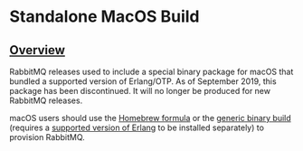 <!--
Copyright (c) 2007-2022 VMware, Inc. or its affiliates.

All rights reserved. This program and the accompanying materials
are made available under the terms of the under the Apache License,
Version 2.0 (the "License”); you may not use this file except in compliance
with the License. You may obtain a copy of the License at

https://www.apache.org/licenses/LICENSE-2.0

Unless required by applicable law or agreed to in writing, software
distributed under the License is distributed on an "AS IS" BASIS,
WITHOUT WARRANTIES OR CONDITIONS OF ANY KIND, either express or implied.
See the License for the specific language governing permissions and
limitations under the License.
-->

# Standalone MacOS Build

## <a id="overview" class="anchor" href="#overview">Overview</a>

RabbitMQ releases used to include a special binary package for macOS that bundled
a supported version of Erlang/OTP. As of September 2019, this package has been discontinued.
It will no longer be produced for new RabbitMQ releases.

macOS users should use the [Homebrew formula](./install-homebrew.html)
or the [generic binary build](./install-generic-unix.html) (requires a [supported version of Erlang](./which-erlang.html)
to be installed separately) to provision RabbitMQ.
